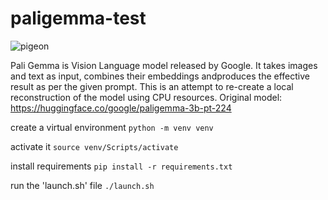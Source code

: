 # paligemma-test
![pigeon](https://github.com/user-attachments/assets/821dd181-b60c-4207-8ec7-43631ccaa7eb)


Pali Gemma is Vision Language model released by Google. It takes images and text as input, combines their embeddings andproduces the effective result as per the given prompt.
This is an attempt to re-create a local reconstruction of the model using CPU resources.
Original model: https://huggingface.co/google/paligemma-3b-pt-224

create a virtual environment
`python -m venv venv`

activate it
`source venv/Scripts/activate`

install requirements
`pip install -r requirements.txt`

run the 'launch.sh' file
`./launch.sh`
